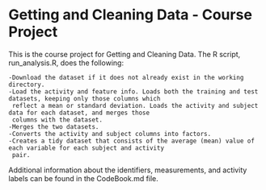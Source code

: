 # Getting and Cleaning Data - Course Project

This is the course project for Getting and Cleaning Data. The R script, run_analysis.R, does the following:

    -Download the dataset if it does not already exist in the working directory.
    -Load the activity and feature info. Loads both the training and test datasets, keeping only those columns which
     reflect a mean or standard deviation. Loads the activity and subject data for each dataset, and merges those 
     columns with the dataset.
    -Merges the two datasets.
    -Converts the activity and subject columns into factors.
    -Creates a tidy dataset that consists of the average (mean) value of each variable for each subject and activity 
     pair.

Additional information about the identifiers, measurements, and activity labels can be found in the CodeBook.md file.
